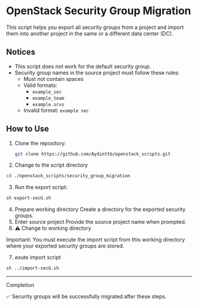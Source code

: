 # OpenStack Security Group Migration

This script helps you export all security groups from a project and import them into another project in the same or a different data center (DC).

## Notices
- This script does not work for the default security group.
- Security group names in the source project must follow these rules:
  - Must not contain spaces
  - Valid formats:
    - `example_sec`
    - `example_team`
    - `example.srvs`
  - Invalid format: `example sec`
## How to Use

1. Clone the repository:
   ```bash
   git clone https://github.com/Aydinttb/openstack_scripts.git

2. Change to the script directory
  ```bash
  cd ./openstack_scripts/security_group_migration
  ```

3. Run the export script:
  ```bash
  sh export-secG.sh 
  ```
4. Prepare working directory
Create a directory for the exported security groups.
5. Enter source project
Provide the source project name when prompted.
6. ⚠️ Change to working directory

Important: You must execute the import script from this working directory where your exported security groups are stored.

7. exute import script 
```bash 
sh ../import-secG.sh
```
---
Completion

✅ Security groups will be successfully migrated after these steps.
